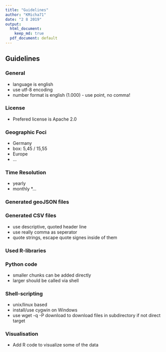 ```yaml
---
title: "Guidelines"
author: "KMicha71"
date: "2 8 2019"
output:
  html_document: 
    keep_md: true
  pdf_document: default
---
```




## Guidelines

### General

* language is english
* use utf-8 encoding
* number format is english (1.000) - use point, no comma!

### License
 
* Prefered license is Apache 2.0

### Geographic Foci

* Germany
 * box: 5,45 / 15,55
* Europe
* ...

### Time Resolution

* yearly
* monthly
*...

### Generated geoJSON files



### Generated CSV files

* use descriptive, quoted header line
* use really comma as seperator
* quote strings, escape quote signes inside of them


### Used R-libraries

### Python code

* smaller chunks can be added directly
* larger should be called via shell

### Shell-scripting

* unix/linux based
* install/use cygwin on Windows
* use wget -q -P download <url> to download files in subdirectory if not direct target

### Visualisation

* Add R code to visualize some of the data


